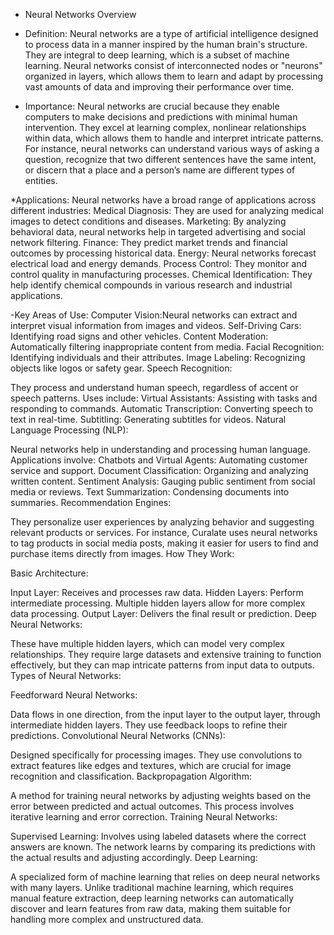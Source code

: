 - Neural Networks Overview

* Definition: Neural networks are a type of artificial intelligence designed to process data in a manner inspired by the human brain's structure. They are integral to deep learning, which is a subset of machine learning. Neural networks consist of interconnected nodes or "neurons" organized in layers, which allows them to learn and adapt by processing vast amounts of data and improving their performance over time.

* Importance: Neural networks are crucial because they enable computers to make decisions and predictions with minimal human intervention. They excel at learning complex, nonlinear relationships within data, which allows them to handle and interpret intricate patterns. For instance, neural networks can understand various ways of asking a question, recognize that two different sentences have the same intent, or discern that a place and a person’s name are different types of entities.

*Applications: 
Neural networks have a broad range of applications across different industries:
Medical Diagnosis: They are used for analyzing medical images to detect conditions and diseases.
Marketing: By analyzing behavioral data, neural networks help in targeted advertising and social network filtering.
Finance: They predict market trends and financial outcomes by processing historical data.
Energy: Neural networks forecast electrical load and energy demands.
Process Control: They monitor and control quality in manufacturing processes.
Chemical Identification: They help identify chemical compounds in various research and industrial applications.

-Key Areas of Use:
Computer Vision:Neural networks can extract and interpret visual information from images and videos. 
Self-Driving Cars: Identifying road signs and other vehicles.
Content Moderation: Automatically filtering inappropriate content from media.
Facial Recognition: Identifying individuals and their attributes.
Image Labeling: Recognizing objects like logos or safety gear.
Speech Recognition:

They process and understand human speech, regardless of accent or speech patterns. Uses include:
Virtual Assistants: Assisting with tasks and responding to commands.
Automatic Transcription: Converting speech to text in real-time.
Subtitling: Generating subtitles for videos.
Natural Language Processing (NLP):

Neural networks help in understanding and processing human language. Applications involve:
Chatbots and Virtual Agents: Automating customer service and support.
Document Classification: Organizing and analyzing written content.
Sentiment Analysis: Gauging public sentiment from social media or reviews.
Text Summarization: Condensing documents into summaries.
Recommendation Engines:

They personalize user experiences by analyzing behavior and suggesting relevant products or services. For instance, Curalate uses neural networks to tag products in social media posts, making it easier for users to find and purchase items directly from images.
How They Work:

Basic Architecture:

Input Layer: Receives and processes raw data.
Hidden Layers: Perform intermediate processing. Multiple hidden layers allow for more complex data processing.
Output Layer: Delivers the final result or prediction.
Deep Neural Networks:

These have multiple hidden layers, which can model very complex relationships. They require large datasets and extensive training to function effectively, but they can map intricate patterns from input data to outputs.
Types of Neural Networks:

Feedforward Neural Networks:

Data flows in one direction, from the input layer to the output layer, through intermediate hidden layers. They use feedback loops to refine their predictions.
Convolutional Neural Networks (CNNs):

Designed specifically for processing images. They use convolutions to extract features like edges and textures, which are crucial for image recognition and classification.
Backpropagation Algorithm:

A method for training neural networks by adjusting weights based on the error between predicted and actual outcomes. This process involves iterative learning and error correction.
Training Neural Networks:

Supervised Learning:
Involves using labeled datasets where the correct answers are known. The network learns by comparing its predictions with the actual results and adjusting accordingly.
Deep Learning:

A specialized form of machine learning that relies on deep neural networks with many layers. Unlike traditional machine learning, which requires manual feature extraction, deep learning networks can automatically discover and learn features from raw data, making them suitable for handling more complex and unstructured data.

